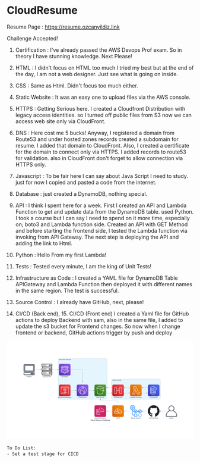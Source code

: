# CloudResume

Resume Page :
https://resume.ozcanyildiz.link

Challenge Accepted!

1. Certification :
   I've already passed the AWS Devops Prof exam. So in theory I have stunning knowledge. Next Please!

2. HTML :
   I didn't focus on HTML too much I tried my best but at the end of the day, I am not a web designer. Just see what is going on inside.

3. CSS :
   Same as Html. Didn't focus too much either.

4. Static Website :
   It was an easy one to upload files via the AWS console.

5. HTTPS :
   Getting Serious here. I created a Cloudfront Distribution with legacy access identities. so I turned off public files from S3 now we can access web site only via CloudFront.

6. DNS :
   Here cost me 5 bucks! Anyway, I registered a domain from Route53 and under hosted zones records created a subdomain for resume. I added that domain to CloudFront. Also, I created a certificate for the domain to connect only via HTTPS. I added records to route53 for validation. also in CloudFront don't forget to allow connection via HTTPS only.

7. Javascript :
  To be fair here I can say about Java Script I need to study. just for now I copied and pasted a code from the internet.

8. Database :
   just created a DynamoDB, nothing special.

9. API :
   I think I spent here for a week. First I created an API and Lambda Function to get and update data from the DynamoDB table. used Python. I took a course but I can say I need to spend on it more time, especially on; boto3 and Lambda function side. Created an API with GET Method and before starting the frontend side, I tested the Lambda function via invoking from API Gateway. The next step is deploying the API and adding the link to Html.

10. Python :
    Hello From my first Lambda!

11. Tests :
    Tested every minute, I am the king of Unit Tests!

12. Infrastructure as Code :
    I created a YAML file for DynamoDB Table APIGateway and Lambda Function then deployed it with different names in the same region. The test is successful.

13. Source Control :
    I already have GitHub, next, please!

14. CI/CD (Back end), 15. CI/CD (Front end)
    I created a Yaml file for GitHub actions to deploy Backend with sam, also in the same file, I added to update the s3 bucket for Frontend changes. So now when I change frontend or backend, GitHub actions trigger by push and deploy

![Alt text](cloud_resume_challange.png?raw=true "Title")

    To Do List:
    - Set a test stage for CICD

